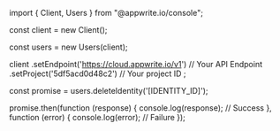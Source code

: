 import { Client, Users } from "@appwrite.io/console";

const client = new Client();

const users = new Users(client);

client
    .setEndpoint('https://cloud.appwrite.io/v1') // Your API Endpoint
    .setProject('5df5acd0d48c2') // Your project ID
;

const promise = users.deleteIdentity('[IDENTITY_ID]');

promise.then(function (response) {
    console.log(response); // Success
}, function (error) {
    console.log(error); // Failure
});